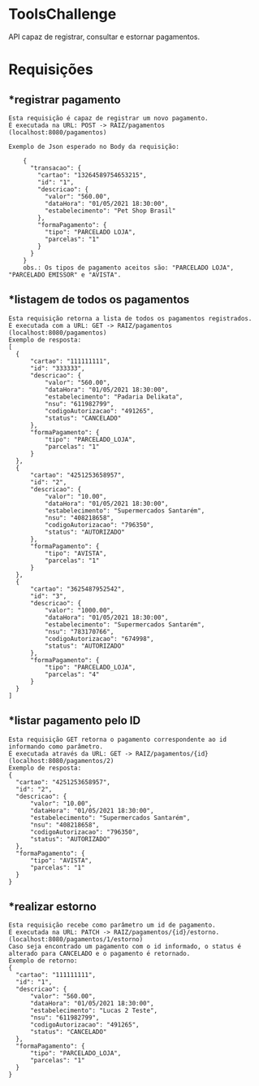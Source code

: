 # ToolsChallenge
API capaz de registrar, consultar e estornar pagamentos.

# Requisições

## *registrar pagamento
    Esta requisição é capaz de registrar um novo pagamento.
    É executada na URL: POST -> RAIZ/pagamentos (localhost:8080/pagamentos)
    
    Exemplo de Json esperado no Body da requisição:
    
        {
          "transacao": {
            "cartao": "13264589754653215",
            "id": "1",
            "descricao": {
              "valor": "560.00",
              "dataHora": "01/05/2021 18:30:00",
              "estabelecimento": "Pet Shop Brasil"
            },
            "formaPagamento": {
              "tipo": "PARCELADO LOJA",
              "parcelas": "1"
            }
          }
        }
        obs.: Os tipos de pagamento aceitos são: "PARCELADO LOJA", "PARCELADO EMISSOR" e "AVISTA". 
## *listagem de todos os pagamentos 
    Esta requisição retorna a lista de todos os pagamentos registrados.
    É executada com a URL: GET -> RAIZ/pagamentos (localhost:8080/pagamentos)
    Exemplo de resposta:
    [
      {
          "cartao": "111111111",
          "id": "333333",
          "descricao": {
              "valor": "560.00",
              "dataHora": "01/05/2021 18:30:00",
              "estabelecimento": "Padaria Delikata",
              "nsu": "611982799",
              "codigoAutorizacao": "491265",
              "status": "CANCELADO"
          },
          "formaPagamento": {
              "tipo": "PARCELADO_LOJA",
              "parcelas": "1"
          }
      },
      {
          "cartao": "4251253658957",
          "id": "2",
          "descricao": {
              "valor": "10.00",
              "dataHora": "01/05/2021 18:30:00",
              "estabelecimento": "Supermercados Santarém",
              "nsu": "408218658",
              "codigoAutorizacao": "796350",
              "status": "AUTORIZADO"
          },
          "formaPagamento": {
              "tipo": "AVISTA",
              "parcelas": "1"
          }
      },
      {
          "cartao": "3625487952542",
          "id": "3",
          "descricao": {
              "valor": "1000.00",
              "dataHora": "01/05/2021 18:30:00",
              "estabelecimento": "Supermercados Santarém",
              "nsu": "783170766",
              "codigoAutorizacao": "674998",
              "status": "AUTORIZADO"
          },
          "formaPagamento": {
              "tipo": "PARCELADO_LOJA",
              "parcelas": "4"
          }
      }
    ]
    
## *listar pagamento pelo ID
    Esta requisição GET retorna o pagamento correspondente ao id informando como parâmetro.
    É executada através da URL: GET -> RAIZ/pagamentos/{id} (localhost:8080/pagamentos/2)
    Exemplo de resposta:
    {
      "cartao": "4251253658957",
      "id": "2",
      "descricao": {
          "valor": "10.00",
          "dataHora": "01/05/2021 18:30:00",
          "estabelecimento": "Supermercados Santarém",
          "nsu": "408218658",
          "codigoAutorizacao": "796350",
          "status": "AUTORIZADO"
      },
      "formaPagamento": {
          "tipo": "AVISTA",
          "parcelas": "1"
      }
    }
    
## *realizar estorno
    Esta requisição recebe como parâmetro um id de pagamento.     
    É executada na URL: PATCH -> RAIZ/pagamentos/{id}/estorno. (localhost:8080/pagamentos/1/estorno)
    Caso seja encontrado um pagamento com o id informado, o status é alterado para CANCELADO e o pagamento é retornado.
    Exemplo de retorno:
    {
      "cartao": "111111111",
      "id": "1",
      "descricao": {
          "valor": "560.00",
          "dataHora": "01/05/2021 18:30:00",
          "estabelecimento": "Lucas 2 Teste",
          "nsu": "611982799",
          "codigoAutorizacao": "491265",
          "status": "CANCELADO"
      },
      "formaPagamento": {
          "tipo": "PARCELADO_LOJA",
          "parcelas": "1"
      }
    }
